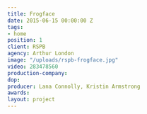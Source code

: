 ```yaml
---
title: Frogface
date: 2015-06-15 00:00:00 Z
tags:
- home
position: 1
client: RSPB
agency: Arthur London
image: "/uploads/rspb-frogface.jpg"
video: 283478560
production-company: 
dop: 
producer: Lana Connolly, Kristin Armstrong
awards: 
layout: project
---
```


